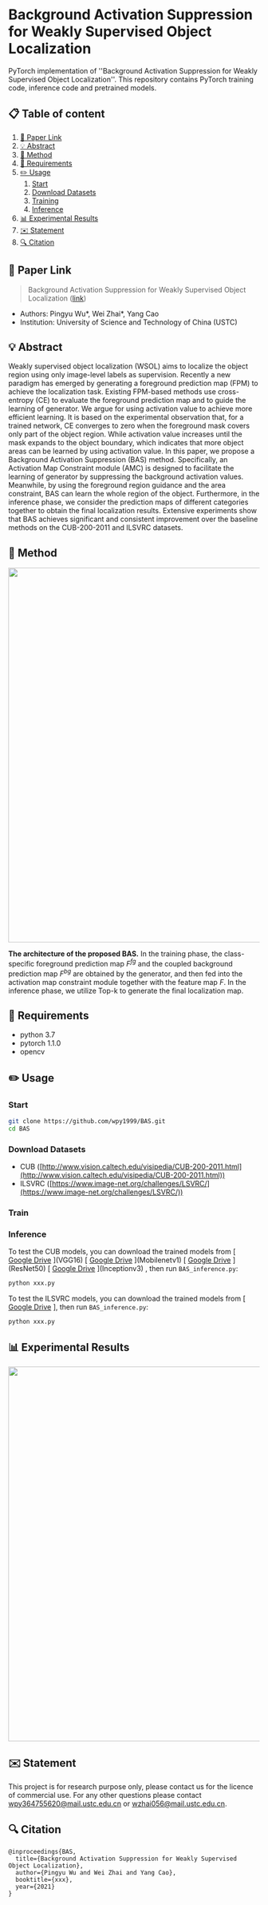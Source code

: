 # Background Activation Suppression for Weakly Supervised Object Localization

PyTorch implementation of ''Background Activation Suppression for Weakly Supervised Object Localization''. This repository contains PyTorch training code, inference code and pretrained models.

## 📋 Table of content
 1. [📎 Paper Link](#1)
 2. [💡 Abstract](#2)
 3. [📖 Method](#3)
 5. [📃 Requirements](#4)
 6. [✏️ Usage](#5)
    1. [Start](#51)
    2. [Download Datasets](#52)
    3. [Training](#53)
    4. [Inference](#54)
 8. [📊 Experimental Results](#6)
 11. [✉️ Statement](#7)
 12. [🔍 Citation](#8)

## 📎 Paper Link <a name="1"></a> 
> Background Activation Suppression for Weakly Supervised Object Localization ([link](https://arxiv.org/abs/xxx))
* Authors: Pingyu Wu*, Wei Zhai*, Yang Cao
* Institution: University of Science and Technology of China (USTC)

## 💡 Abstract <a name="2"></a> 
Weakly supervised object localization (WSOL) aims to localize the object region using only image-level labels as supervision. Recently a new paradigm has emerged by generating a foreground prediction map (FPM) to achieve the localization task. Existing FPM-based methods use cross-entropy (CE) to evaluate the foreground prediction map and to guide the learning of generator. We argue for using activation value to achieve more efficient learning. It is based on the experimental observation that, for a trained network, CE converges to zero when the foreground mask covers only part of the object region. While activation value increases until the mask expands to the object boundary, which indicates that more object areas can be learned by using activation value. In this paper, we propose a Background Activation Suppression (BAS) method. Specifically, an Activation Map Constraint module (AMC) is designed to facilitate the learning of generator by suppressing the background activation values. Meanwhile, by using the foreground region guidance and the area constraint, BAS can learn the whole region of the object. Furthermore, in the inference phase, we consider the prediction maps of different categories together to obtain the final localization results. Extensive experiments show that BAS achieves significant and consistent improvement over the baseline methods on the CUB-200-2011 and ILSVRC datasets.

## 📖 Method <a name="3"></a> 

<p align="center">
    <img src="./img/pipeline12.png" width="750"/> <br />
    <em> 
    </em>
</p>

**The architecture of the proposed BAS.** In the training phase, the class-specific foreground prediction map $F^{fg}$ and the coupled background prediction map $F^{bg}$ are obtained by the generator, and then fed into the activation map constraint module together with the feature map $F$. In the inference phase, we utilize Top-k to generate the final localization map.

## 📃 Requirements <a name="4"></a> 
  - python 3.7 
  - pytorch 1.1.0
  - opencv

## ✏️ Usage <a name="5"></a> 

### Start <a name="51"></a> 

```bash  
git clone https://github.com/wpy1999/BAS.git
cd BAS
```

### Download Datasets <a name="52"></a> 

* CUB ([http://www.vision.caltech.edu/visipedia/CUB-200-2011.html](http://www.vision.caltech.edu/visipedia/CUB-200-2011.html))
* ILSVRC ([https://www.image-net.org/challenges/LSVRC/](https://www.image-net.org/challenges/LSVRC/))

### Train <a name="53"></a> 


### Inference <a name="54"></a> 

To test the CUB models, you can download the trained models from
[ [Google Drive]( https://drive.google.com/file/d/1phmgYfoLrUU1W5Dr8S1sdlIdW7BVf726/view?usp=sharing) ](VGG16)
[ [Google Drive]( https://drive.google.com/file/d/1RjS0_tXVaERJHnZ25RvHD_EmCsXZQxRS/view?usp=sharing) ](Mobilenetv1)
[ [Google Drive](https://drive.google.com/file/d/1NHs1DOooovaFX7VTZi6LlXyLLIMarJN8/view?usp=sharing) ](ResNet50)
[ [Google Drive](https://drive.google.com/file/d/1Mj_lGjcFwlzYXe4TcJNeXhE0a2iFw9qR/view?usp=sharing) ](Inceptionv3)
, then run `BAS_inference.py`:
```bash  
python xxx.py
```

To test the ILSVRC models, you can download the trained models from [ [Google Drive](https://drive.google.com/file/d/1BLaGwXJHOg3sGFGwqKCl0LA8cSsfk7RS/view?usp=sharing) ], then run `BAS_inference.py`:
```bash  
python xxx.py
```

## 📊 Experimental Results <a name="6"></a> 

<p align="center">
    <img src="./img/PADresult.png" width="750"/> <br />
    <em> 
    </em>
</p>

## ✉️ Statement <a name="7"></a> 
This project is for research purpose only, please contact us for the licence of commercial use. For any other questions please contact [wpy364755620@mail.ustc.edu.cn](wpy364755620@mail.ustc.edu.cn) or [wzhai056@mail.ustc.edu.cn](wzhai056@mail.ustc.edu.cn).


## 🔍 Citation <a name="8"></a> 

```
@inproceedings{BAS,
  title={Background Activation Suppression for Weakly Supervised Object Localization},
  author={Pingyu Wu and Wei Zhai and Yang Cao},
  booktitle={xxx},
  year={2021}
}
```


